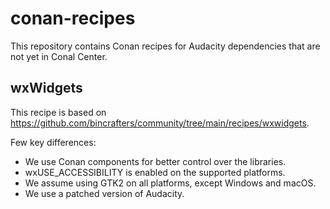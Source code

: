 # conan-recipes

This repository contains Conan recipes for Audacity dependencies that are not yet in Conal Center.

## wxWidgets

This recipe is based on https://github.com/bincrafters/community/tree/main/recipes/wxwidgets.

Few key differences:

* We use Conan components for better control over the libraries.
* wxUSE_ACCESSIBILITY is enabled on the supported platforms.
* We assume using GTK2 on all platforms, except Windows and macOS.
* We use a patched version of Audacity.

